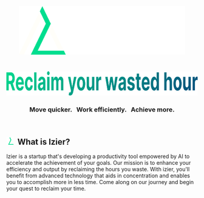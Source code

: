 <br>

<h3 align="center">
    <a href="https://surrealdb.com#gh-dark-mode-only" target="_blank">
          <img src="/public/brand-with-textmark.png" height="128" alt="Brand text mark">
          <br>
          <br>
          <br>
          <img src="/public/motto.svg" height="64" alt="Brand motto">
      </a>
</h3>

<h3 align="center">Move quicker. &nbsp; Work efficiently. &nbsp; Achieve more.</h3>

<br>

<h2><img height="20" src="/public/brand.png">&nbsp;&nbsp;What is Izier?</h2>

Izier is a startup that's developing a productivity tool empowered by AI to accelerate the achievement of your goals. Our mission is to enhance your efficiency and output by reclaiming the hours you waste. With izier, you'll benefit from advanced technology that aids in concentration and enables you to accomplish more in less time. Come along on our journey and begin your quest to reclaim your time.
